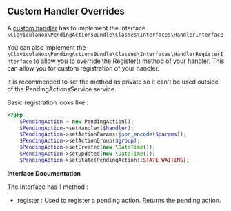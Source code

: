 Custom Handler Overrides
------------------------

A [custom handler](Docs/custom-handler.md) has to implement the interface `\ClaviculaNox\PendingActionsBundle\Classes\Interfaces\HandlerInterface`

You can also implement the `\ClaviculaNox\PendingActionsBundle\Classes\Interfaces\HandlerRegisterInterface` to allow you to override the Register() method of your handler.
This can allow you for custom registration of your handler.

It is recommended to set the method as private so it can't be used outside of the PendingActionsService service.

Basic registration looks like : 

```php
<?php
    $PendingAction = new PendingAction();
    $PendingAction->setHandler($handler);
    $PendingAction->setActionParams(json_encode($params));
    $PendingAction->setActionGroup($group);
    $PendingAction->setCreated(new \DateTime());
    $PendingAction->setUpdated(new \DateTime());
    $PendingAction->setState(PendingAction::STATE_WAITING);
```

**Interface Documentation**

The Interface has 1 method : 
- register : Used to register a pending action. Returns the pending action.
